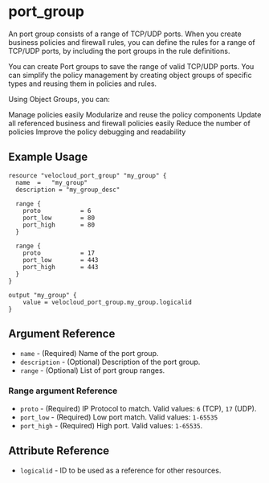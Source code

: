# port_group

An port group consists of a range of TCP/UDP ports. When you create business policies and firewall rules, you can define the rules for a range of TCP/UDP ports, by including the port groups in the rule definitions.

You can create Port groups to save the range of valid TCP/UDP ports. You can simplify the policy management by creating object groups of specific types and reusing them in policies and rules.

Using Object Groups, you can:

Manage policies easily
Modularize and reuse the policy components
Update all referenced business and firewall policies easily
Reduce the number of policies
Improve the policy debugging and readability

## Example Usage

```hcl
resource "velocloud_port_group" "my_group" {
  name  =   "my_group"
  description = "my_group_desc"

  range {
    proto           = 6
    port_low        = 80
    port_high       = 80
  }

  range {
    proto           = 17
    port_low        = 443
    port_high       = 443
  }
}

output "my_group" {
    value = velocloud_port_group.my_group.logicalid
}

```

## Argument Reference

* `name` - (Required) Name of the port group.
* `description` - (Optional) Description of the port group.
* `range` - (Optional) List of port group ranges.

### Range argument Reference
* `proto` - (Required) IP Protocol to match. Valid values: `6` (TCP), `17` (UDP).
* `port_low` - (Required) Low port match. Valid values: `1-65535`
* `port_high` - (Required) High port. Valid values: `1-65535`.

## Attribute Reference

* `logicalid` - ID to be used as a reference for other resources.